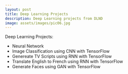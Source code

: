 ```yaml
---
layout: post
title: Deep Learning Projects
description: Deep Learning projects from DLND
image: assets/images/pic06.jpg
---
```


Deep Learning Projects:

* Neural Network
* Image Classification using CNN with TensorFlow
* Genereate TV Scripts using RNN with TensorFlow
* Translate English to French using RNN with TensorFlow
* Generate Faces using GAN with TensorFlow

